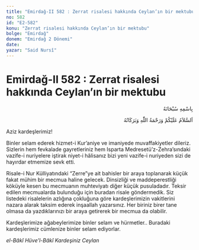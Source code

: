 ```yaml
---
title: "Emirdağ-II 582 : Zerrat risalesi hakkında Ceylan’ın bir mektubu"
no: 582
id: "E2-582"
konu: "Zerrat risalesi hakkında Ceylan’ın bir mektubu"
bolge: "Emirdağ"
donem: "Emirdağ 2 Dönemi"
date: 
yazar: "Said Nursî"
---
```


# Emirdağ-II 582 : Zerrat risalesi hakkında Ceylan’ın bir mektubu

<p class="arabic" dir="rtl" title="Meal: “Her türlü noksan sıfatlardan yüce olan Allah’ın adıyla.”">بِاسْمِهِ سُبْحَانَهُ</p>

<p class="arabic" dir="rtl" title="Meal: “Allah’ın selâmı, rahmeti ve bereketleri, üzerinize olsun.”">اَلسَّلاَمُ عَلَيْكُمْ وَرَحْمَةُ اللّٰهِ وَبَرَكَاتُهُ</p>

Aziz kardeşlerimiz!

Binler selam ederek hizmet-i Kur’aniye ve imaniyede muvaffakiyetler dileriz. Sizlerin hem fevkalade gayretleriniz hem Isparta Medresetü’z-Zehra’sındaki vazife-i nuriyelere iştirak niyet-i hâlisanız bizi yeni vazife-i nuriyeden sizi de hayırdar etmemize sevk etti.

Risale-i Nur Külliyatındaki “Zerre”ye ait bahisler bir araya toplanarak küçük fakat mühim bir mecmua haline gelecek. Dinsizliği ve maddeperestliği köküyle kesen bu mecmuanın muhteviyatı diğer küçük pusuladadır. Teksir edilen mecmualarda bulunduğu için buradan risale göndermedik. Siz listedeki risalelerin azlığına çokluğuna göre kardeşlerimizin vakitlerini nazara alarak taksim ederek inşaallah yazarsınız. Her biriniz birer tane olmasa da yazdıklarınızı bir araya getirerek bir mecmua da olabilir.

Kardeşlerimize ağabeylerimize binler selam ve hürmetler.. Buradaki kardeşlerimiz cümlenize binler selam ediyorlar.

*el-Bâkî Hüve’l-Bâkî*
*Kardeşiniz*
*Ceylan*
